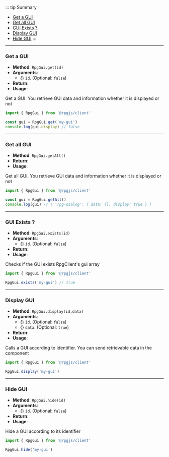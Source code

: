 ::: tip Summary
- [Get a GUI](#get-a-gui)
- [Get all GUI](#get-all-gui)
- [GUI Exists ?](#gui-exists-?)
- [Display GUI](#display-gui)
- [Hide GUI](#hide-gui)
:::
---
### Get a GUI
- **Method**: `RpgGui.get(id)`
- **Arguments**:
    - {<Type type='string' />} `id`.  (Optional: `false`)
- **Return**: <Type type=' { data: any, display: boolean } ' />   
- **Usage**:


Get a GUI. You retrieve GUI data and information whether it is displayed or not

```ts
import { RpgGui } from '@rpgjs/client'

const gui = RpgGui.get('my-gui') 
console.log(gui.display) // false
```


---
### Get all GUI
- **Method**: `RpgGui.getAll()`
- **Return**: <Type type=' { [guiName]: { data: any, display: boolean }  }' />   
- **Usage**:


Get all GUI. You retrieve GUI data and information whether it is displayed or not

```ts
import { RpgGui } from '@rpgjs/client'

const gui = RpgGui.getAll() 
console.log(gui) // { 'rpg-dialog': { data: {}, display: true } }
```


---
### GUI Exists ?
- **Method**: `RpgGui.exists(id)`
- **Arguments**:
    - {<Type type='string' />} `id`.  (Optional: `false`)
- **Return**: <Type type='boolean' />   
- **Usage**:


Checks if the GUI exists RpgClient's gui array

```ts
import { RpgGui } from '@rpgjs/client'

RpgGui.exists('my-gui') // true
```


---
### Display GUI
- **Method**: `RpgGui.display(id,data)`
- **Arguments**:
    - {<Type type='string' />} `id`.  (Optional: `false`)
    - {<Type type='object' />} `data`.  (Optional: `true`)
- **Return**: <Type type='void' />   
- **Usage**:


Calls a GUI according to identifier. You can send retrievable data in the component

```ts
import { RpgGui } from '@rpgjs/client'

RpgGui.display('my-gui')
```


---
### Hide GUI
- **Method**: `RpgGui.hide(id)`
- **Arguments**:
    - {<Type type='string' />} `id`.  (Optional: `false`)
- **Return**: <Type type='void' />   
- **Usage**:


Hide a GUI according to its identifier

```ts
import { RpgGui } from '@rpgjs/client'

RpgGui.hide('my-gui')
```

